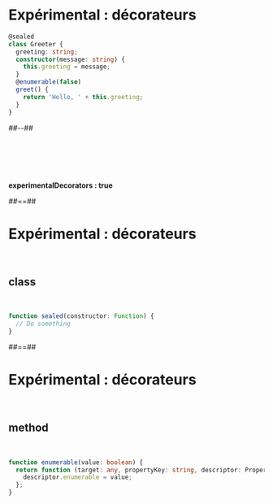 <!-- .slide: class="two-column with-code" -->

# Expérimental : décorateurs

```typescript
@sealed
class Greeter {
  greeting: string;
  constructor(message: string) {
    this.greeting = message;
  }
  @enumerable(false)
  greet() {
    return 'Hello, ' + this.greeting;
  }
}
```

<!-- .element: class="big-code" -->

##--##

<br/><br/><br/><br/>

**experimentalDecorators : true**

##==##

<!-- .slide: class="with-code" -->

# Expérimental : décorateurs

<br>

## class

<br>

```typescript
function sealed(constructor: Function) {
  // Do something
}
```

<!-- .element: class="big-code" -->

##==##

<!-- .slide: class="with-code" -->

# Expérimental : décorateurs

<br>

## method

<br>

```typescript
function enumerable(value: boolean) {
  return function (target: any, propertyKey: string, descriptor: PropertyDescriptor) {
    descriptor.enumerable = value;
  };
}
```

<!-- .element: class="big-code" -->
